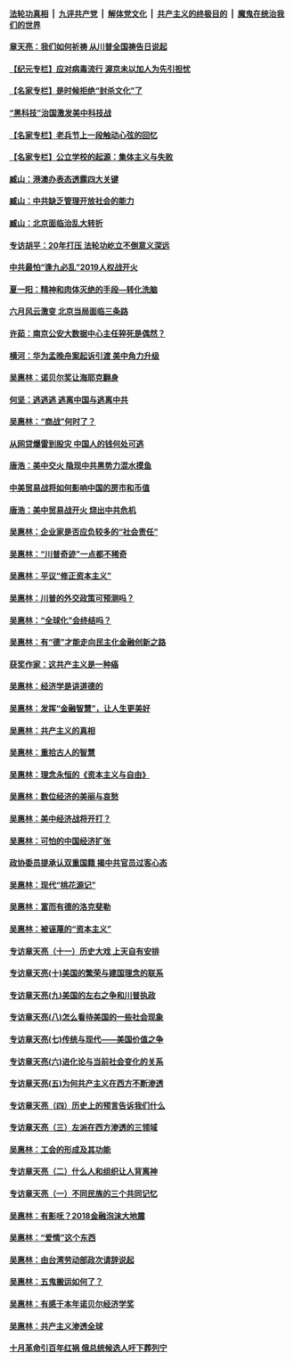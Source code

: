 

####  [法轮功真相](../../../../basic/blob/master/README.md?t=06260931) &nbsp;|&nbsp; [九评共产党](../../../../9ping.md/blob/master/README.md?t=06260931) &nbsp;|&nbsp; [解体党文化](../../../../jtdwh.md/blob/master/README.md?t=06260931)  &nbsp;|&nbsp; [共产主义的终极目的](../../../../gczydzjmd.md/blob/master/README.md?t=06260931) &nbsp;|&nbsp; [魔鬼在统治我们的世界](../../../../mgztzwmdsj.md/blob/master/README.md?t=06260931) 

#### [章天亮：我们如何祈祷 从川普全国祷告日说起](../pages/nsc423/n11944627.md?t=06260931) 

#### [【纪元专栏】应对病毒流行 渥京未以加人为先引担忧](../pages/nsc423/n11875714.md?t=06260931) 

#### [【名家专栏】是时候拒绝“封杀文化”了](../pages/nsc423/n11814093.md?t=06260931) 

#### [“黑科技”治国激发美中科技战](../pages/nsc423/n11638056.md?t=06260931) 

#### [【名家专栏】老兵节上一段触动心弦的回忆](../pages/nsc423/n11646016.md?t=06260931) 

#### [【名家专栏】公立学校的起源：集体主义与失败](../pages/nsc423/n11601833.md?t=06260931) 

#### [臧山：港澳办表态透露四大关键](../pages/nsc423/n11421628.md?t=06260931) 

#### [臧山：中共缺乏管理开放社会的能力](../pages/nsc423/n11407457.md?t=06260931) 

#### [臧山：北京面临治乱大转折](../pages/nsc423/n11406895.md?t=06260931) 

#### [专访胡平：20年打压 法轮功屹立不倒意义深远](../pages/nsc423/n11398800.md?t=06260931) 

#### [中共最怕“逢九必乱”2019人权战开火](../pages/nsc423/n11385248.md?t=06260931) 

#### [夏一阳：精神和肉体灭绝的手段—转化洗脑](../pages/nsc423/n11368250.md?t=06260931) 

#### [六月风云激变 北京当局面临三条路](../pages/nsc423/n11313668.md?t=06260931) 

#### [许茹：南京公安大数据中心主任猝死是偶然？](../pages/nsc423/n11064744.md?t=06260931) 

#### [横河：华为孟晚舟案起诉引渡 美中角力升级](../pages/nsc423/n11027230.md?t=06260931) 

#### [吴惠林：诺贝尔奖让海耶克翻身](../pages/nsc423/n10890049.md?t=06260931) 

#### [何坚：逃逃逃 逃离中国与逃离中共](../pages/nsc423/n10592891.md?t=06260931) 

#### [吴惠林：“商战”何时了？](../pages/nsc423/n10573558.md?t=06260931) 

#### [从网贷爆雷到股灾 中国人的钱何处可逃](../pages/nsc423/n10572800.md?t=06260931) 

#### [唐浩：美中交火 隐现中共黑势力混水摸鱼](../pages/nsc423/n10544040.md?t=06260931) 

#### [中美贸易战将如何影响中国的房市和币值](../pages/nsc423/n10543697.md?t=06260931) 

#### [唐浩：美中贸易战开火 烧出中共危机](../pages/nsc423/n10540126.md?t=06260931) 

#### [吴惠林：企业家是否应负较多的“社会责任”](../pages/nsc423/n10535022.md?t=06260931) 

#### [吴惠林：“川普奇迹”一点都不稀奇](../pages/nsc423/n10512808.md?t=06260931) 

#### [吴惠林：平议“修正资本主义”](../pages/nsc423/n10495724.md?t=06260931) 

#### [吴惠林：川普的外交政策可预测吗？](../pages/nsc423/n10462387.md?t=06260931) 

#### [吴惠林：“全球化”会终结吗？](../pages/nsc423/n10452838.md?t=06260931) 

#### [吴惠林：有“德”才能走向民主化金融创新之路](../pages/nsc423/n10432292.md?t=06260931) 

#### [获奖作家：这共产主义是一种癌](../pages/nsc423/n10431541.md?t=06260931) 

#### [吴惠林：经济学是讲道德的](../pages/nsc423/n10398014.md?t=06260931) 

#### [吴惠林：发挥“金融智慧”，让人生更美好](../pages/nsc423/n10375019.md?t=06260931) 

#### [吴惠林：共产主义的真相](../pages/nsc423/n10351394.md?t=06260931) 

#### [吴惠林：重拾古人的智慧](../pages/nsc423/n10337691.md?t=06260931) 

#### [吴惠林：理念永恒的《资本主义与自由》](../pages/nsc423/n10316274.md?t=06260931) 

#### [吴惠林：数位经济的美丽与哀愁](../pages/nsc423/n10292946.md?t=06260931) 

#### [吴惠林：美中经济战将开打？](../pages/nsc423/n10258825.md?t=06260931) 

#### [吴惠林：可怕的中国经济扩张](../pages/nsc423/n10219147.md?t=06260931) 

#### [政协委员提承认双重国籍 揭中共官员过客心态](../pages/nsc423/n10208809.md?t=06260931) 

#### [吴惠林：现代“桃花源记”](../pages/nsc423/n10185234.md?t=06260931) 

#### [吴惠林：富而有德的洛克斐勒](../pages/nsc423/n10142264.md?t=06260931) 

#### [吴惠林：被诬蔑的“资本主义”](../pages/nsc423/n10124816.md?t=06260931) 

#### [专访章天亮（十一）历史大戏 上天自有安排](../pages/nsc423/n10094905.md?t=06260931) 

#### [专访章天亮(十)美国的繁荣与建国理念的联系](../pages/nsc423/n10094899.md?t=06260931) 

#### [专访章天亮(九)美国的左右之争和川普执政](../pages/nsc423/n10094889.md?t=06260931) 

#### [专访章天亮(八)怎么看待美国的一些社会现象](../pages/nsc423/n10094857.md?t=06260931) 

#### [专访章天亮(七)传统与现代——美国价值之争](../pages/nsc423/n10093140.md?t=06260931) 

#### [专访章天亮(六)进化论与当前社会变化的关系](../pages/nsc423/n10092036.md?t=06260931) 

#### [专访章天亮(五)为何共产主义在西方不断渗透](../pages/nsc423/n10083620.md?t=06260931) 

#### [专访章天亮（四）历史上的预言告诉我们什么](../pages/nsc423/n10083606.md?t=06260931) 

#### [专访章天亮（三）左派在西方渗透的三领域](../pages/nsc423/n10081115.md?t=06260931) 

#### [吴惠林：工会的形成及其功能](../pages/nsc423/n10080633.md?t=06260931) 

#### [专访章天亮（二）什么人和组织让人背离神](../pages/nsc423/n10076637.md?t=06260931) 

#### [专访章天亮（一）不同民族的三个共同记忆](../pages/nsc423/n10074188.md?t=06260931) 

#### [吴惠林：有影呒？2018金融泡沫大地震](../pages/nsc423/n10040534.md?t=06260931) 

#### [吴惠林：“爱情”这个东西](../pages/nsc423/n10019423.md?t=06260931) 

#### [吴惠林：由台湾劳动部政次请辞说起](../pages/nsc423/n9979679.md?t=06260931) 

#### [吴惠林：五鬼搬运如何了？](../pages/nsc423/n9925338.md?t=06260931) 

#### [吴惠林：有感于本年诺贝尔经济学奖](../pages/nsc423/n9871883.md?t=06260931) 

#### [吴惠林：共产主义渗透全球](../pages/nsc423/n9812748.md?t=06260931) 

#### [十月革命引百年红祸 俄总统候选人吁下葬列宁](../pages/nsc423/n9810182.md?t=06260931) 

